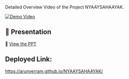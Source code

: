 Detailed Overview Video of the Project NYAAYSAHAAYAK.

[![Demo Video](https://img.youtube.com/vi/Y9k50vZrWUg/0.jpg)](https://www.youtube.com/watch?v=Y9k50vZrWUg)


## 📑 Presentation  
📂 [View the PPT](https://docs.google.com/presentation/d/1kBSRzC_6kYNl78sAGsE69UGefGufA9rZ/edit?usp=drive_link&ouid=103657899815954600906&rtpof=true&sd=true)



## Deployed Link:

https://arunyerram.github.io/NYAAYSAHAAYAK/

